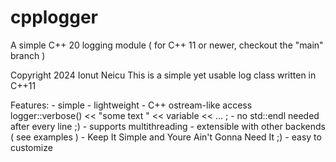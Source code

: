 # cpplogger
A simple C++ 20 logging module ( for C++ 11 or newer, checkout the "main" branch )

  Copyright 2024 Ionut Neicu
  This is a simple yet usable log class written in C++11
 
  Features:
     - simple
     - lightweight
     - C++ ostream-like access
           logger::verbose() << "some text " << variable << ... ;
     - no std::endl needed after every line ;)
     - supports multithreading
     - extensible with other backends ( see examples )
     - Keep It Simple and Youre Ain't Gonna Need It ;) - easy to customize
